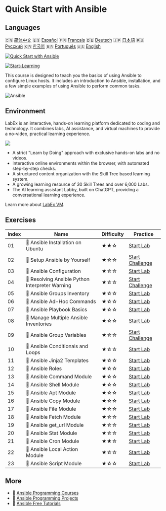 # Quick Start with Ansible

## Languages

🇨🇳 [简体中文](README_zh.md) 🇪🇸 [Español](README_es.md) 🇫🇷 [Français](README_fr.md) 🇩🇪 [Deutsch](README_de.md) 🇯🇵 [日本語](README_ja.md) 🇷🇺 [Русский](README_ru.md) 🇰🇷 [한국어](README_ko.md) 🇧🇷 [Português](README_pt.md) 🇺🇸 [English](README.md) 

[![Quick Start with Ansible](https://cover-creator.labex.io/quick-start-with-ansible.png)](https://labex.io/en/courses/quick-start-with-ansible)

[![Start-Learning](https://img.shields.io/badge/Start-Learning-whitesmoke?style=for-the-badge)](https://labex.io/en/courses/quick-start-with-ansible)

This course is designed to teach you the basics of using Ansible to configure Linux hosts. It includes an introduction to Ansible, installation, and a few simple examples of using Ansible to perform common tasks.

![Ansible](https://img.shields.io/badge/Ansible-whitesmoke?style=for-the-badge&logo=ansible)


## Environment

LabEx is an interactive, hands-on learning platform dedicated to coding and technology. It combines labs, AI assistance, and virtual machines to provide a no-video, practical learning experience.

![](https://tutorial-screenshot.getvm.io/images/vm-1725247253.png)

- A strict "Learn by Doing" approach with exclusive hands-on labs and no videos.
- Interactive online environments within the browser, with automated step-by-step checks.
- A structured content organization with the Skill Tree based learning system.
- A growing learning resource of 30 Skill Trees and over 6,000 Labs.
- The AI learning assistant Labby, built on ChatGPT, providing a conversational learning experience.

Learn more about [LabEx VM](https://support.labex.io/using-labex/virtual-machine).

## Exercises

|   Index | Name                                            | Difficulty   | Practice                                                                                                                                |
|---------|-------------------------------------------------|--------------|-----------------------------------------------------------------------------------------------------------------------------------------|
|      01 | 📖 Ansible Installation on Ubuntu               | ★★☆          | <a target='_blank' href='https://labex.io/en/tutorials/ansible-ansible-installation-on-ubuntu-67172'>Start Lab</a>                      |
|      02 | 🎯 Setup Ansible by Yourself                    | ★☆☆          | <a target='_blank' href='https://labex.io/en/tutorials/ansible-setup-ansible-by-yourself-390383'>Start Challenge</a>                    |
|      03 | 📖 Ansible Configuration                        | ★☆☆          | <a target='_blank' href='https://labex.io/en/tutorials/ansible-ansible-configuration-390437'>Start Lab</a>                              |
|      04 | 🎯 Resolving Ansible Python Interpreter Warning | ★☆☆          | <a target='_blank' href='https://labex.io/en/tutorials/ansible-resolving-ansible-python-interpreter-warning-390490'>Start Challenge</a> |
|      05 | 📖 Ansible Groups Inventory                     | ★☆☆          | <a target='_blank' href='https://labex.io/en/tutorials/ansible-ansible-groups-inventory-290160'>Start Lab</a>                           |
|      06 | 📖 Ansible Ad-Hoc Commands                      | ★☆☆          | <a target='_blank' href='https://labex.io/en/tutorials/ansible-ansible-ad-hoc-commands-390441'>Start Lab</a>                            |
|      07 | 📖 Ansible Playbook Basics                      | ★☆☆          | <a target='_blank' href='https://labex.io/en/tutorials/ansible-ansible-playbook-basics-390426'>Start Lab</a>                            |
|      08 | 📖 Manage Multiple Ansible Inventories          | ★☆☆          | <a target='_blank' href='https://labex.io/en/tutorials/ansible-manage-multiple-ansible-inventories-290193'>Start Lab</a>                |
|      09 | 🎯 Ansible Group Variables                      | ★☆☆          | <a target='_blank' href='https://labex.io/en/tutorials/ansible-ansible-group-variables-96690'>Start Challenge</a>                       |
|      10 | 📖 Ansible Conditionals and Loops               | ★☆☆          | <a target='_blank' href='https://labex.io/en/tutorials/ansible-ansible-conditionals-and-loops-390455'>Start Lab</a>                     |
|      11 | 📖 Ansible Jinja2 Templates                     | ★☆☆          | <a target='_blank' href='https://labex.io/en/tutorials/ansible-ansible-jinja2-templates-390470'>Start Lab</a>                           |
|      12 | 📖 Ansible Roles                                | ★☆☆          | <a target='_blank' href='https://labex.io/en/tutorials/ansible-ansible-roles-390467'>Start Lab</a>                                      |
|      13 | 📖 Ansible Command Module                       | ★☆☆          | <a target='_blank' href='https://labex.io/en/tutorials/ansible-ansible-command-module-290161'>Start Lab</a>                             |
|      14 | 📖 Ansible Shell Module                         | ★☆☆          | <a target='_blank' href='https://labex.io/en/tutorials/ansible-ansible-shell-module-289409'>Start Lab</a>                               |
|      15 | 📖 Ansible Apt Module                           | ★☆☆          | <a target='_blank' href='https://labex.io/en/tutorials/ansible-ansible-apt-module-289651'>Start Lab</a>                                 |
|      16 | 📖 Ansible Copy Module                          | ★☆☆          | <a target='_blank' href='https://labex.io/en/tutorials/ansible-ansible-copy-module-289653'>Start Lab</a>                                |
|      17 | 📖 Ansible File Module                          | ★☆☆          | <a target='_blank' href='https://labex.io/en/tutorials/ansible-ansible-file-module-289654'>Start Lab</a>                                |
|      18 | 📖 Ansible Fetch Module                         | ★☆☆          | <a target='_blank' href='https://labex.io/en/tutorials/ansible-ansible-fetch-module-290159'>Start Lab</a>                               |
|      19 | 📖 Ansible get_url Module                       | ★☆☆          | <a target='_blank' href='https://labex.io/en/tutorials/ansible-ansible-get-url-module-290188'>Start Lab</a>                             |
|      20 | 📖 Ansible Stat Module                          | ★☆☆          | <a target='_blank' href='https://labex.io/en/tutorials/ansible-ansible-stat-module-290192'>Start Lab</a>                                |
|      21 | 📖 Ansible Cron Module                          | ★★☆          | <a target='_blank' href='https://labex.io/en/tutorials/ansible-ansible-cron-module-290157'>Start Lab</a>                                |
|      22 | 📖 Ansible Local Action Module                  | ★☆☆          | <a target='_blank' href='https://labex.io/en/tutorials/ansible-ansible-local-action-module-290189'>Start Lab</a>                        |
|      23 | 📖 Ansible Script Module                        | ★☆☆          | <a target='_blank' href='https://labex.io/en/tutorials/ansible-ansible-script-module-289411'>Start Lab</a>                              |

## More

- 🔗 [Ansible Programming Courses](https://github.com/labex-labs/awesome-programming-courses)
- 🔗 [Ansible Programming Projects](https://github.com/labex-labs/awesome-programming-projects)
- 🔗 [Ansible Free Tutorials](https://github.com/labex-labs/ansible-free-tutorials)

